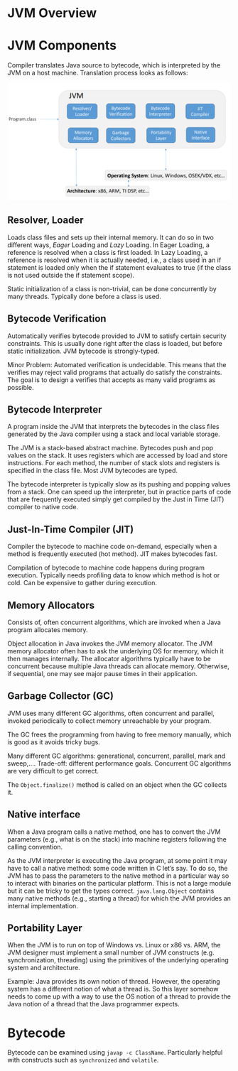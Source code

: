 # JVM Overview

# JVM Components

Compiler translates Java source to bytecode, which is interpreted by the JVM on a host machine. Translation process looks as follows:

![2022-02-23_14-32.png](JVM%20Overvi%20de9c8/2022-02-23_14-32.png)

## Resolver, Loader

Loads class files and sets up their internal memory. It can do so in two different ways, *Eager* Loading and *Lazy* Loading. In Eager Loading, a reference is resolved when a class is first loaded. In Lazy Loading, a reference is resolved when it is actually needed, i.e., a class used in an if statement is loaded only when the if statement evaluates to true (if the class is not used outside the if statement scope).

Static initialization of a class is non-trivial, can be done concurrently by many threads. Typically done before a class is used.

## Bytecode Verification

Automatically verifies bytecode provided to JVM to satisfy certain security constraints. This is usually done right after the class is loaded, but before static initialization. JVM bytecode is strongly-typed.

Minor Problem: Automated verification is undecidable. This means that the verifies may reject valid programs that actually do satisfy the constraints. The goal is to design a verifies that accepts as many valid programs as possible.

## Bytecode Interpreter

A program inside the JVM that interprets the bytecodes in the class files generated by the Java compiler using a stack and local variable storage.

The JVM is a stack-based abstract machine. Bytecodes push and pop values on the stack. It uses registers which are accessed by load and store instructions. For each method, the number of stack slots and registers is specified in the class file. Most JVM bytecodes are typed.

The bytecode interpreter is typically slow as its pushing and popping values from a stack. One can speed up the interpreter, but in practice parts of code that are frequently executed simply get compiled by the Just in Time (JIT) compiler to native code.

## Just-In-Time Compiler (JIT)

Compiler the bytecode to machine code on-demand, especially when a method is frequently executed (hot method). JIT makes bytecodes fast.

Compilation of bytecode to machine code happens during program execution. Typically needs profiling data to know which method is hot or cold. Can be expensive to gather during execution.

## Memory Allocators

Consists of, often concurrent algorithms, which are invoked when a Java program allocates memory.

Object allocation in Java invokes the JVM memory allocator. The JVM memory allocator often has to ask the underlying OS for memory, which it then manages internally. The allocator algorithms typically have to be concurrent because multiple Java threads can allocate memory. Otherwise, if sequential, one may see major pause times in their application.

## Garbage Collector (GC)

JVM uses many different GC algorithms, often concurrent and parallel, invoked periodically to collect memory unreachable by your program.

The GC frees the programming from having to free memory manually, which is good as it avoids tricky bugs.

Many different GC algorithms: generational, concurrent, parallel, mark and sweep,.... Trade-off: different performance goals. Concurrent GC algorithms are very difficult to get correct.

The `Object.finalize()` method is called on an object when the GC collects it.

## Native interface

When a Java program calls a native method, one has to convert the JVM parameters (e.g., what is on the stack) into machine registers following the calling convention.

As the JVM interpreter is executing the Java program, at some point it may have to call a native method: some code written in C let’s say. To do so, the JVM has to pass the parameters to the native method in a particular way so to interact with binaries on the particular platform. This is not a large module but it can be tricky to get the types correct. `java.lang.Object` contains many native methods (e.g., starting a thread) for which the JVM provides an internal implementation.

## Portability Layer

When the JVM is to run on top of Windows vs. Linux or x86 vs. ARM, the JVM designer must implement a small number of JVM constructs (e.g. synchronization, threading) using the primitives of the underlying operating system and architecture.

Example: Java provides its own notion of thread. However, the operating system has a different notion of what a thread is. So this layer somehow needs to come up with a way to use the OS notion of a thread to provide the Java notion of a thread that the Java programmer expects.

# Bytecode

Bytecode can be examined using `javap -c ClassName`. Particularly helpful with constructs such as `synchronized` and `volatile`.
